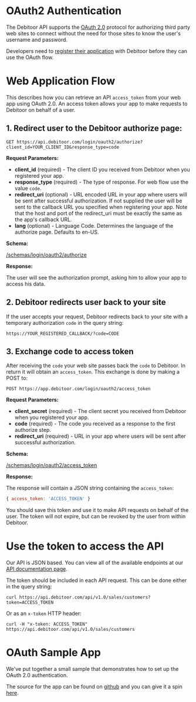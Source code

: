 # OAuth2 Authentication

The Debitoor API supports the [OAuth 2.0](http://oauth.net/2/) protocol for authorizing third party web sites to connect without the need for those sites to know the user's username and password.

Developers need to [register their application](https://github.com/e-conomic/debitoor-api#registration) with Debitoor before they can use the OAuth flow.

# Web Application Flow

This describes how you can retrieve an API `access_token` from your web app using OAuth 2.0. An access token allows your app to make requests to Debitoor on behalf of a user.

## 1. Redirect user to the Debitoor authorize page:

```plain
GET https://api.debitoor.com/login/oauth2/authorize?client_id=YOUR_CLIENT_ID&response_type=code
```

**Request Parameters:**

- **client_id** (required) - The client ID you received from Debitoor when you registered your app.
- **response_type** (required) - The type of response. For web flow use the value `code`.
- **redirect_uri** (optional) - URL encoded URL in your app where users will be sent after successful authorization. If not supplied the user will be sent to the callback URL you specified when registering your app. Note that the host and port of the redirect_uri must be exactly the same as the app's callback URL.
- **lang** (optional) - Language Code. Determines the language of the authorize page. Defaults to en-US.

**Schema:**

[/schemas/login/oauth2/authorize](https://api.debitoor.com/api/v1.0/schemas/login/oauth2/authorize)

**Response:**

The user will see the authorization prompt, asking him to allow your app to access his data.

## 2. Debitoor redirects user back to your site

If the user accepts your request, Debitoor redirects back to your site with a temporary authorization `code` in the query string:

```plain
https://YOUR_REGISTERED_CALLBACK/?code=CODE
```

## 3. Exchange code to access token

After receiving the `code` your web site passes back the `code` to Debitoor. In return it will obtain an `access_token`. This exchange is done by making a POST to:

```plain
POST https://app.debitoor.com/login/oauth2/access_token
```

**Request Parameters:**

- **client_secret** (required) - The client secret you received from Debitoor when you registered your app.
- **code** (required) - The code you received as a response to the first authorize step.
- **redirect_uri** (required) - URL in your app where users will be sent after successful authorization.

**Schema:**

[/schemas/login/oauth2/access_token](https://app.debitoor.com/api/v1.0/schemas/login/oauth2/access_token)

**Response:**

The response will contain a JSON string containing the `access_token`:

```js
{ access_token: 'ACCESS_TOKEN' }
```

You should save this token and use it to make API requests on behalf of the user. The token will not expire, but can be revoked by the user from within Debitoor.

# Use the token to access the API
Our API is JSON based. You can view all of the available endpoints at our [API documentation page](https://api.debitoor.com/api).

The token should be included in each API request. This can be done either in the query string:

```plain
curl https://api.debitoor.com/api/v1.0/sales/customers?token=ACCESS_TOKEN
```

Or as an `x-token` HTTP header:

```plain
curl -H "x-token: ACCESS_TOKEN" https://api.debitoor.com/api/v1.0/sales/customers
```

# OAuth Sample App
We've put together a small sample that demonstrates how to set up the OAuth 2.0 authentication.

The source for the app can be found on [github](https://github.com/e-conomic/debitoor-oauth-sample) and you can give it a spin [here](https://s3-eu-west-1.amazonaws.com/debitoor-oauth-sample/index.html).